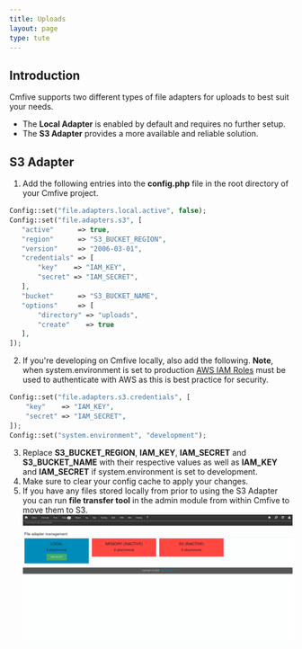 ```yaml
---
title: Uploads
layout: page
type: tute
---
```


## Introduction

Cmfive supports two different types of file adapters for uploads to best suit your needs.

- The <b>Local Adapter</b> is enabled by default and requires no further setup.
- The <b>S3 Adapter</b> provides a more available and reliable solution.

## S3 Adapter

1. Add the following entries into the <b>config.php</b> file in the root directory of your Cmfive project.
```php
Config::set("file.adapters.local.active", false);
Config::set("file.adapters.s3", [
   "active"      => true,
   "region"      => "S3_BUCKET_REGION",
   "version"     => "2006-03-01",
   "credentials" => [
       "key"    => "IAM_KEY",
       "secret" => "IAM_SECRET",
   ],
   "bucket"      => "S3_BUCKET_NAME",
   "options"     => [
       "directory" => "uploads",
       "create"    => true
   ],
]);
```
2. If you're developing on Cmfive locally, also add the following. <b>Note</b>, when system.environment is set to production <ins>[AWS IAM Roles](https://docs.aws.amazon.com/IAM/latest/UserGuide/id_roles.html)</ins> must be used to authenticate with AWS as this is best practice for security.
```php
Config::set("file.adapters.s3.credentials", [
    "key"    => "IAM_KEY",
    "secret" => "IAM_SECRET",
]);
Config::set("system.environment", "development");
```
3. Replace <b>S3_BUCKET_REGION</b>, <b>IAM_KEY</b>, <b>IAM_SECRET</b> and <b>S3_BUCKET_NAME</b> with their respective values as well as <b>IAM_KEY</b> and <b>IAM_SECRET</b> if system.environment is set to development.
4. Make sure to clear your config cache to apply your changes.
5. If you have any files stored locally from prior to using the S3 Adapter you can run <b>file transfer tool</b> in the admin module from within Cmfive to move them to S3.
![File Transfer Tool](/assets/images/file_transfer_tool.png)